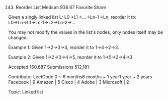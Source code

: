 143. Reorder List
Medium 938 67 Favorite Share

Given a singly linked list L: L0→L1→…→Ln-1→Ln,
reorder it to: L0→Ln→L1→Ln-1→L2→Ln-2→…

You may not modify the values in the list's nodes, only nodes itself may be changed.

Example 1:
Given 1->2->3->4, reorder it to 1->4->2->3.

Example 2:
Given 1->2->3->4->5, reorder it to 1->5->2->4->3.

Accepted 160,687
Submissions 512,181

Contributor LeetCode
0 ~ 6 months6 months ~ 1 year1 year ~ 2 years
Facebook | 9 Amazon | 5 Cisco | 4 Adobe | 3 Microsoft | 2

Topic: Linked list


